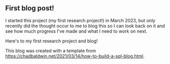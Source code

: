## First blog post!

I started this project (my first research project!) in March 2023, but only recently did the thought occur to me to blog this so I can look back on it and see how much progress I've made and what I need to work on next. 

Here's to my first research project and blog! 

This blog was created with a template from https://chadbaldwin.net/2021/03/14/how-to-build-a-sql-blog.html. 
